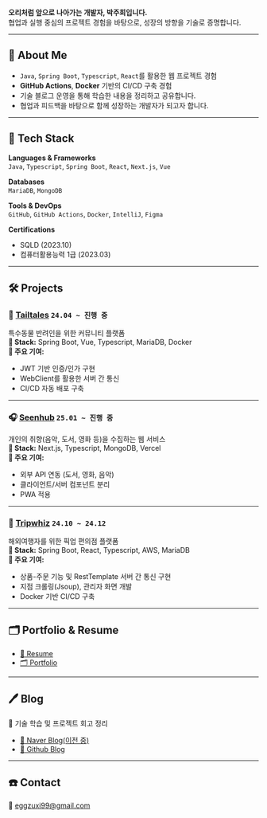 **오리처럼 앞으로 나아가는 개발자, 박주희입니다.**  
협업과 실행 중심의 프로젝트 경험을 바탕으로, 성장의 방향을 기술로 증명합니다.

---

## 📌 About Me
- `Java`, `Spring Boot`, `Typescript`, `React`를 활용한 웹 프로젝트 경험
- **GitHub Actions**, **Docker** 기반의 CI/CD 구축 경험
- 기술 블로그 운영을 통해 학습한 내용을 정리하고 공유합니다.
- 협업과 피드백을 바탕으로 함께 성장하는 개발자가 되고자 합니다.

---

## 🧰 Tech Stack

**Languages & Frameworks**  
`Java`, `Typescript`, `Spring Boot`, `React`, `Next.js`, `Vue`

**Databases**  
`MariaDB`, `MongoDB`

**Tools & DevOps**  
`GitHub`, `GitHub Actions`, `Docker`, `IntelliJ`, `Figma`

**Certifications**  
- SQLD (2023.10)
- 컴퓨터활용능력 1급 (2023.03)

---

## 🛠️ Projects

### 🐾 [Tailtales](https://github.com/Tail-tales) `24.04 ~ 진행 중`
특수동물 반려인을 위한 커뮤니티 플랫폼  
**🔧 Stack:** Spring Boot, Vue, Typescript, MariaDB, Docker  
**📌 주요 기여:**
- JWT 기반 인증/인가 구현
- WebClient를 활용한 서버 간 통신
- CI/CD 자동 배포 구축

---

### 🎧 [Seenhub](https://github.com/eggzuxi/SeenhubClient) `25.01 ~ 진행 중`
개인의 취향(음악, 도서, 영화 등)을 수집하는 웹 서비스  
**🔧 Stack:** Next.js, Typescript, MongoDB, Vercel  
**📌 주요 기여:**
- 외부 API 연동 (도서, 영화, 음악)
- 클라이언트/서버 컴포넌트 분리
- PWA 적용

---

### 🧳 [Tripwhiz](https://github.com/Tripwhiz) `24.10 ~ 24.12`
해외여행자를 위한 픽업 편의점 플랫폼  
**🔧 Stack:** Spring Boot, React, Typescript, AWS, MariaDB  
**📌 주요 기여:**
- 상품-주문 기능 및 RestTemplate 서버 간 통신 구현
- 지점 크롤링(Jsoup), 관리자 화면 개발
- Docker 기반 CI/CD 구축

---

## 🗂 Portfolio & Resume

- [📄 Resume](https://drive.google.com/file/d/18S5JTqT6YDJhd3VJTkgIik_CJW2Xa2Bu/view?usp=drive_link)
- [🗂 Portfolio](https://drive.google.com/file/d/1Rwt-kRLT1vXnrVxicIIJwdPFb8yHoJlj/view?usp=drive_link)

---

## 🖊 Blog
🧠 기술 학습 및 프로젝트 회고 정리  
- [📘 Naver Blog(이전 중)](https://blog.naver.com/eggzuxi99) 
- [📗 Github Blog](https://eggzuxi.github.io/)

---

## ☎️ Contact  
📧 eggzuxi99@gmail.com

<!--
**eggzuxi/eggzuxi** is a ✨ _special_ ✨ repository because its `README.md` (this file) appears on your GitHub profile.

Here are some ideas to get you started:

- 🔭 I’m currently working on ...
- 🌱 I’m currently learning ...
- 👯 I’m looking to collaborate on ...
- 🤔 I’m looking for help with ...
- 💬 Ask me about ...
- 📫 How to reach me: ...
- 😄 Pronouns: ...
- ⚡ Fun fact: ...
-->

